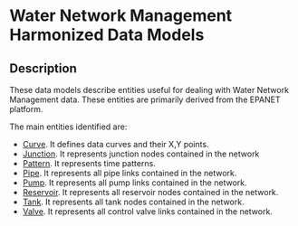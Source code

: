 # Water Network Management Harmonized Data Models

## Description
These data models describe entities useful for dealing with Water Network Management data. These entities are primarily derived from the EPANET platform. 

The main entities identified are:

-   [Curve](./Curve/doc/spec.md). It defines data curves and their X,Y points.
-   [Junction](./Junction/doc/spec.md). It represents junction nodes contained in the network
-   [Pattern](./Pattern/doc/spec.md). It represents time patterns.
-   [Pipe](./Pipe/doc/spec.md). It represents all pipe links contained in the network.
-   [Pump](./Pump/doc/spec.md). It represents all pump links contained in the network.
-   [Reservoir](./Reservoir/doc/spec.md). It represents all reservoir nodes contained in the network.
-   [Tank](./Tank/doc/spec.md). It represents all tank nodes contained in the network.
-   [Valve](./Valve/doc/spec.md). It represents all control valve links contained in the network.  
